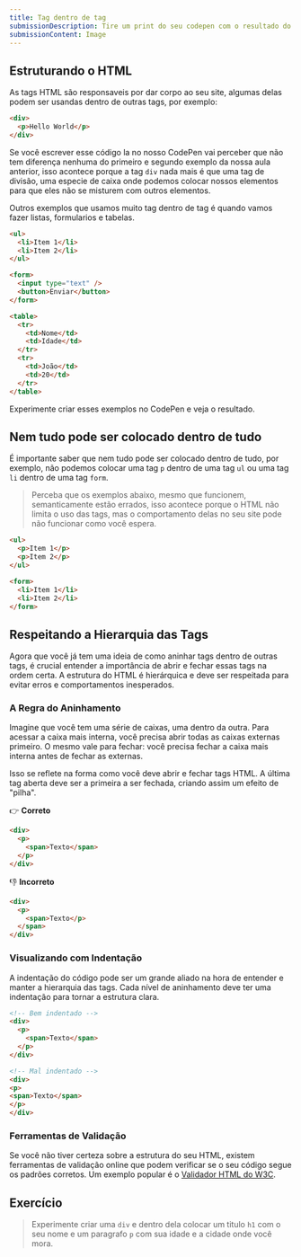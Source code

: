 ```yaml
---
title: Tag dentro de tag
submissionDescription: Tire um print do seu codepen com o resultado do ultimo exercicio dessa aula.
submissionContent: Image
---
```


## Estruturando o HTML

As tags HTML são responsaveis por dar corpo ao seu site, algumas delas podem ser usandas dentro de outras tags, por exemplo:

```html
<div>
  <p>Hello World</p>
</div>
```

Se você escrever esse código la no nosso CodePen vai perceber que não tem diferença nenhuma do primeiro e segundo exemplo da nossa aula anterior, isso acontece porque a tag `div` nada mais é que uma tag de divisão, uma especie de caixa onde podemos colocar nossos elementos para que eles não se misturem com outros elementos.

Outros exemplos que usamos muito tag dentro de tag é quando vamos fazer listas, formularios e tabelas.

```html
<ul>
  <li>Item 1</li>
  <li>Item 2</li>
</ul>
```

```html
<form>
  <input type="text" />
  <button>Enviar</button>
</form>
```

```html
<table>
  <tr>
    <td>Nome</td>
    <td>Idade</td>
  </tr>
  <tr>
    <td>João</td>
    <td>20</td>
  </tr>
</table>
```

Experimente criar esses exemplos no CodePen e veja o resultado.

## Nem tudo pode ser colocado dentro de tudo

É importante saber que nem tudo pode ser colocado dentro de tudo, por exemplo, não podemos colocar uma tag `p` dentro de uma tag `ul` ou uma tag `li` dentro de uma tag `form`.

> Perceba que os exemplos abaixo, mesmo que funcionem, semanticamente estão errados, isso acontece porque o HTML não limita o uso das tags, mas o comportamento delas no seu site pode não funcionar como você espera.

```html
<ul>
  <p>Item 1</p>
  <p>Item 2</p>
</ul>
```

```html
<form>
  <li>Item 1</li>
  <li>Item 2</li>
</form>
```

## Respeitando a Hierarquia das Tags

Agora que você já tem uma ideia de como aninhar tags dentro de outras tags, é crucial entender a importância de abrir e fechar essas tags na ordem certa. A estrutura do HTML é hierárquica e deve ser respeitada para evitar erros e comportamentos inesperados.

### A Regra do Aninhamento

Imagine que você tem uma série de caixas, uma dentro da outra. Para acessar a caixa mais interna, você precisa abrir todas as caixas externas primeiro. O mesmo vale para fechar: você precisa fechar a caixa mais interna antes de fechar as externas.

Isso se reflete na forma como você deve abrir e fechar tags HTML. A última tag aberta deve ser a primeira a ser fechada, criando assim um efeito de "pilha".

👉 **Correto**

```html
<div>
  <p>
    <span>Texto</span>
  </p>
</div>
```

👎 **Incorreto**

```html
<div>
  <p>
    <span>Texto</p>
  </span>
</div>
```

### Visualizando com Indentação

A indentação do código pode ser um grande aliado na hora de entender e manter a hierarquia das tags. Cada nível de aninhamento deve ter uma indentação para tornar a estrutura clara.

```html
<!-- Bem indentado -->
<div>
  <p>
    <span>Texto</span>
  </p>
</div>

<!-- Mal indentado -->
<div>
<p>
<span>Texto</span>
</p>
</div>
```

### Ferramentas de Validação

Se você não tiver certeza sobre a estrutura do seu HTML, existem ferramentas de validação online que podem verificar se o seu código segue os padrões corretos. Um exemplo popular é o [Validador HTML do W3C](https://validator.w3.org/).

## Exercício

> Experimente criar uma `div` e dentro dela colocar um titulo `h1` com o seu nome e um paragrafo `p` com sua idade e a cidade onde você mora.
